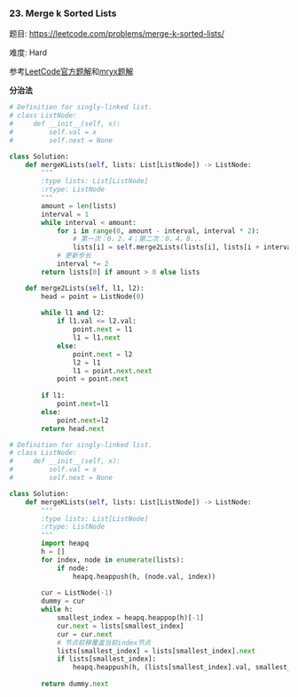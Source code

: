 ### 23. Merge k Sorted Lists

题目:
<https://leetcode.com/problems/merge-k-sorted-lists/>


难度:   Hard

参考[LeetCode官方题解](https://leetcode-cn.com/problems/merge-k-sorted-lists/solution/he-bing-kge-pai-xu-lian-biao-by-leetcode/)和[mryx题解](https://leetcode-cn.com/problems/merge-k-sorted-lists/solution/python-c-you-xian-dui-lie-zui-xiao-dui-onlogk-by-m/)

**分治法**
```python
# Definition for singly-linked list.
# class ListNode:
#     def __init__(self, x):
#         self.val = x
#         self.next = None

class Solution:
    def mergeKLists(self, lists: List[ListNode]) -> ListNode:
        """
        :type lists: List[ListNode]
        :rtype: ListNode
        """
        amount = len(lists)
        interval = 1
        while interval < amount:
            for i in range(0, amount - interval, interval * 2):
                # 第一次：0，2，4；第二次：0，4，8...
                lists[i] = self.merge2Lists(lists[i], lists[i + interval])
            # 更新步长
            interval *= 2
        return lists[0] if amount > 0 else lists

    def merge2Lists(self, l1, l2):
        head = point = ListNode(0)
        
        while l1 and l2:
            if l1.val <= l2.val:
                point.next = l1
                l1 = l1.next
            else:
                point.next = l2
                l2 = l1
                l1 = point.next.next
            point = point.next
            
        if l1:
            point.next=l1
        else:
            point.next=l2
        return head.next
```

```python
# Definition for singly-linked list.
# class ListNode:
#     def __init__(self, x):
#         self.val = x
#         self.next = None

class Solution:
    def mergeKLists(self, lists: List[ListNode]) -> ListNode:
        """
        :type lists: List[ListNode]
        :rtype: ListNode
        """
        import heapq
        h = []
        for index, node in enumerate(lists):
            if node:
                heapq.heappush(h, (node.val, index))
        
        cur = ListNode(-1)
        dummy = cur
        while h:
            smallest_index = heapq.heappop(h)[-1]
            cur.next = lists[smallest_index]
            cur = cur.next
            # 节点前移覆盖当前index节点
            lists[smallest_index] = lists[smallest_index].next
            if lists[smallest_index]:
                heapq.heappush(h, (lists[smallest_index].val, smallest_index))
        
        return dummy.next
```